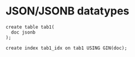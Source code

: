# JSON/JSONB datatypes

```
create table tab1(
  doc jsonb
);

create index tab1_idx on tab1 USING GIN(doc);
```
